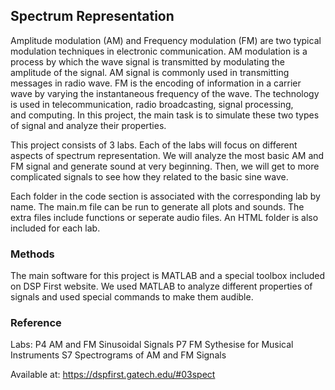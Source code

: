 ## Spectrum Representation

Amplitude modulation (AM) and Frequency modulation (FM) are two typical modulation techniques in electronic communication. AM modulation is a process by which the wave signal is transmitted by modulating the amplitude of the signal. AM signal is commonly used in transmitting messages in radio wave. FM is the encoding of information in a carrier wave by varying the instantaneous frequency of the wave. The technology is used in telecommunication, radio broadcasting, signal processing, and computing. In this project, the main task is to simulate these two types of signal and analyze their properties. 

This project consists of 3 labs. Each of the labs will focus on different aspects of spectrum representation. We will analyze the most basic AM and FM signal and generate sound at very beginning. Then, we will get to more complicated signals to see how they related to the basic sine wave.

Each folder in the code section is associated with the corresponding lab by name. The main.m file can be run to generate all plots and sounds. The extra files include functions or seperate audio files. An HTML folder is also included for each lab.

### Methods

The main software for this project is MATLAB and a special toolbox included on DSP First website. We used MATLAB to analyze different properties of signals and used special commands to make them audible.


### Reference
Labs: 
P4 AM and FM Sinusoidal Signals
P7 FM Sythesise for Musical Instruments
S7 Spectrograms of AM and FM Signals

Available at:
https://dspfirst.gatech.edu/#03spect

